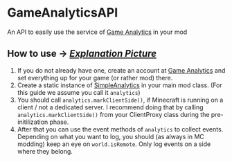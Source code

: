 # GameAnalyticsAPI
An API to easily use the service of [Game Analytics](http://www.gameanalytics.com/) in your mod

## How to use -> *[Explanation Picture](http://i.imgur.com/viwbcPt.png)*
1. If you do not already have one, create an account at [Game Analytics](http://www.gameanalytics.com/) and set everything up for your game (or rather mod) there.
2. Create a static instance of [SimpleAnalytics](https://github.com/NPException42/GameAnalyticsAPI/blob/master/src/main/java/de/npe/gameanalytics/SimpleAnalytics.java) in your main mod class. (For this guide we assume you call it `analytics`)
3. You should call `analytics.markClientSide()`, if Minecraft is running on a client / not a dedicated server. I recommend doing that by calling `analytics.markClientSide()` from your ClientProxy class during the pre-initilization phase.
4. After that you can use the event methods of `analytics` to collect events. Depending on what you want to log, you should (as always in MC modding) keep an eye on `world.isRemote`. Only log events on a side where they belong.
